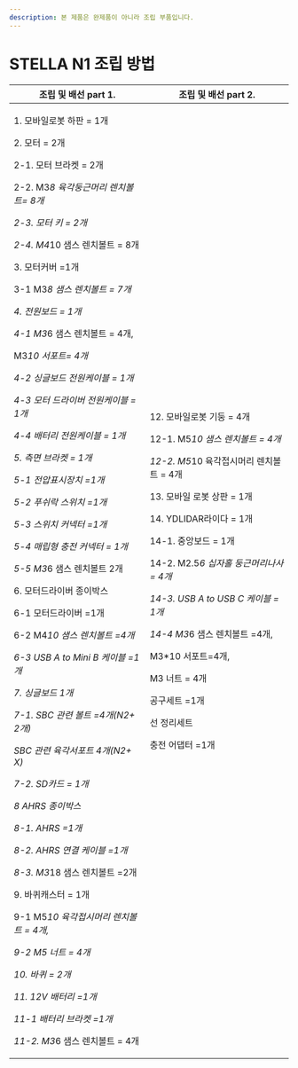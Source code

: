 ```yaml
---
description: 본 제품은 완제품이 아니라 조립 부품입니다.
---
```


# STELLA N1 조립 방법



| 조립 및 배선 part 1.                                                                                                                                                                                                                                                                                                                                                                                                                                                                                                                                                                                                                                                                                                                                                                                                                                                                                                                                                                                                                                       | 조립 및 배선 part 2.                                                                                                                                                                                                                                                                                                                                                                                             |
| ----------------------------------------------------------------------------------------------------------------------------------------------------------------------------------------------------------------------------------------------------------------------------------------------------------------------------------------------------------------------------------------------------------------------------------------------------------------------------------------------------------------------------------------------------------------------------------------------------------------------------------------------------------------------------------------------------------------------------------------------------------------------------------------------------------------------------------------------------------------------------------------------------------------------------------------------------------------------------------------------------------------------------------------------------- | ----------------------------------------------------------------------------------------------------------------------------------------------------------------------------------------------------------------------------------------------------------------------------------------------------------------------------------------------------------------------------------------------------------- |
| <p>1. 모바일로봇 하판 = 1개</p><p>2. 모터 = 2개</p><p>  2-1. 모터 브라켓 = 2개</p><p>  2-2. M3*8 육각둥근머리 렌치볼트= 8개</p><p>  2-3. 모터 키 = 2개</p><p>  2-4. M4*10 샘스 렌치볼트 = 8개</p><p>3. 모터커버 =1개</p><p>  3-1 M3*8 샘스 렌치볼트 = 7개</p><p>4. 전원보드 = 1개</p><p>  4-1 M3*6 샘스 렌치볼트 = 4개,</p><p>        M3*10 서포트= 4개</p><p>  4-2 싱글보드 전원케이블 = 1개</p><p>  4-3 모터 드라이버 전원케이블 = 1개</p><p>  4-4 배터리 전원케이블 = 1개</p><p>5. 측면 브라켓 = 1개</p><p>  5-1 전압표시장치 =1개</p><p>  5-2 푸쉬락 스위치 =1개</p><p>  5-3 스위치 커넥터 =1개</p><p>  5-4 매립형 충전 커넥터 = 1개</p><p>  5-5 M3*6 샘스 렌치볼트 2개</p><p>6. 모터드라이버 종이박스</p><p>  6-1 모터드라이버 =1개</p><p>  6-2 M4*10 샘스 렌치볼트 =4개</p><p>  6-3 USB A to Mini B 케이블 =1개</p><p>7. 싱글보드 1개</p><p>  7-1. SBC 관련 볼트 =4개(N2+ 2개)</p><p>         SBC 관련 육각서포트 4개(N2+ X)</p><p>  7-2. SD카드 = 1개</p><p>8 AHRS 종이박스</p><p>  8-1. AHRS =1개</p><p>  8-2. AHRS 연결 케이블 =1개</p><p>  8-3. M3*18 샘스 렌치볼트 =2개</p><p>9. 바퀴캐스터 = 1개</p><p>  9-1 M5*10 육각접시머리 렌치볼트 = 4개,</p><p>  9-2 M5 너트 = 4개</p><p>10. 바퀴 = 2개</p><p>11. 12V 배터리 =1개</p><p>  11-1 배터리 브라켓 =1개</p><p>  11-2. M3*6 샘스 렌치볼트 = 4개</p> | <p>12. 모바일로봇 기둥 = 4개</p><p>  12-1. M5*10 샘스 렌치볼트 = 4개</p><p>  12-2. M5*10 육각접시머리 렌치볼트 = 4개</p><p>13. 모바일 로봇 상판 = 1개</p><p>14. YDLIDAR라이다 = 1개</p><p>  14-1. 중앙보드 = 1개</p><p>  14-2. M2.5*6 십자홀 둥근머리나사 = 4개</p><p>  14-3. USB A to USB C 케이블 = 1개</p><p>  14-4 M3*6 샘스 렌치볼트 =4개,</p><p>           M3*10 서포트=4개,</p><p>           M3 너트 = 4개</p><p> </p><p> </p><p>공구세트 =1개</p><p>선 정리세트</p><p>충전 어댑터 =1개</p> |

